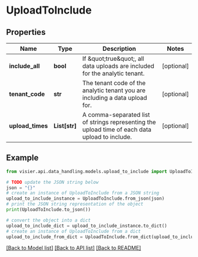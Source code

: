 # UploadToInclude


## Properties

Name | Type | Description | Notes
------------ | ------------- | ------------- | -------------
**include_all** | **bool** | If \&quot;true\&quot;, all data uploads are included for the analytic tenant. | [optional] 
**tenant_code** | **str** | The tenant code of the analytic tenant you are including a data upload for. | [optional] 
**upload_times** | **List[str]** | A comma-separated list of strings representing the upload time of each data upload to include. | [optional] 

## Example

```python
from visier.api.data_handling.models.upload_to_include import UploadToInclude

# TODO update the JSON string below
json = "{}"
# create an instance of UploadToInclude from a JSON string
upload_to_include_instance = UploadToInclude.from_json(json)
# print the JSON string representation of the object
print(UploadToInclude.to_json())

# convert the object into a dict
upload_to_include_dict = upload_to_include_instance.to_dict()
# create an instance of UploadToInclude from a dict
upload_to_include_from_dict = UploadToInclude.from_dict(upload_to_include_dict)
```
[[Back to Model list]](../README.md#documentation-for-models) [[Back to API list]](../README.md#documentation-for-api-endpoints) [[Back to README]](../README.md)


